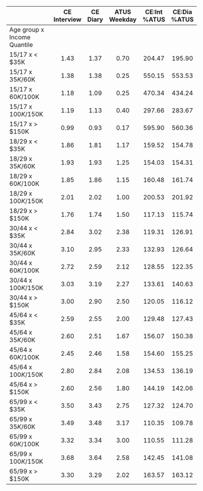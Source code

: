 
|                      | CE<br>Interview |  CE<br>Diary | ATUS<br>Weekday | CE:Int<br>%ATUS | CE:Dia<br>%ATUS |
| -------------------- | :----------: | :----------: | :----------: | :----------: | :----------: |
| Age group x Income Quantile |              |              |              |              |              |
| 15/17 x     < $35K   |         1.43 |         1.37 |         0.70 |       204.47 |       195.90 |
| 15/17 x  $35K/$60K   |         1.38 |         1.38 |         0.25 |       550.15 |       553.53 |
| 15/17 x  $60K/$100K  |         1.18 |         1.09 |         0.25 |       470.34 |       434.24 |
| 15/17 x $100K/$150K  |         1.19 |         1.13 |         0.40 |       297.66 |       283.67 |
| 15/17 x     > $150K  |         0.99 |         0.93 |         0.17 |       595.90 |       560.36 |
| 18/29 x     < $35K   |         1.86 |         1.81 |         1.17 |       159.52 |       154.78 |
| 18/29 x  $35K/$60K   |         1.93 |         1.93 |         1.25 |       154.03 |       154.31 |
| 18/29 x  $60K/$100K  |         1.85 |         1.86 |         1.15 |       160.48 |       161.74 |
| 18/29 x $100K/$150K  |         2.01 |         2.02 |         1.00 |       200.53 |       201.92 |
| 18/29 x     > $150K  |         1.76 |         1.74 |         1.50 |       117.13 |       115.74 |
| 30/44 x     < $35K   |         2.84 |         3.02 |         2.38 |       119.31 |       126.91 |
| 30/44 x  $35K/$60K   |         3.10 |         2.95 |         2.33 |       132.93 |       126.64 |
| 30/44 x  $60K/$100K  |         2.72 |         2.59 |         2.12 |       128.55 |       122.35 |
| 30/44 x $100K/$150K  |         3.03 |         3.19 |         2.27 |       133.61 |       140.63 |
| 30/44 x     > $150K  |         3.00 |         2.90 |         2.50 |       120.05 |       116.12 |
| 45/64 x     < $35K   |         2.59 |         2.55 |         2.00 |       129.48 |       127.43 |
| 45/64 x  $35K/$60K   |         2.60 |         2.51 |         1.67 |       156.07 |       150.38 |
| 45/64 x  $60K/$100K  |         2.45 |         2.46 |         1.58 |       154.60 |       155.25 |
| 45/64 x $100K/$150K  |         2.80 |         2.84 |         2.08 |       134.53 |       136.19 |
| 45/64 x     > $150K  |         2.60 |         2.56 |         1.80 |       144.19 |       142.06 |
| 65/99 x     < $35K   |         3.50 |         3.43 |         2.75 |       127.32 |       124.70 |
| 65/99 x  $35K/$60K   |         3.49 |         3.48 |         3.17 |       110.35 |       109.78 |
| 65/99 x  $60K/$100K  |         3.32 |         3.34 |         3.00 |       110.55 |       111.28 |
| 65/99 x $100K/$150K  |         3.68 |         3.64 |         2.58 |       142.45 |       141.08 |
| 65/99 x     > $150K  |         3.30 |         3.29 |         2.02 |       163.57 |       163.12 |

